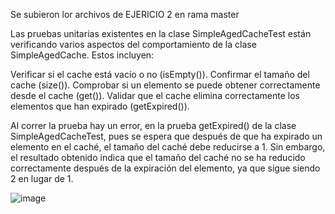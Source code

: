 Se subieron lor archivos de EJERICIO 2  en rama master

Las pruebas unitarias existentes en la clase SimpleAgedCacheTest están verificando varios aspectos del comportamiento de la clase SimpleAgedCache. Estos incluyen:

Verificar si el cache está vacío o no (isEmpty()).
Confirmar el tamaño del cache (size()).
Comprobar si un elemento se puede obtener correctamente desde el cache (get()).
Validar que el cache elimina correctamente los elementos que han expirado (getExpired()).


Al correr la prueba hay un error, en la prueba getExpired() de la clase SimpleAgedCacheTest, pues se espera que después de que ha expirado un elemento en el caché, 
el tamaño del caché debe reducirse a 1. Sin embargo, el resultado obtenido indica que el tamaño del caché no se ha reducido correctamente después de la expiración del elemento,
ya que sigue siendo 2 en lugar de 1.


![image](https://github.com/MarceloLZR/PracticaCalificada1-CC3S2/assets/135175818/79208832-c95d-4fad-91d1-7f7a70b64205)
